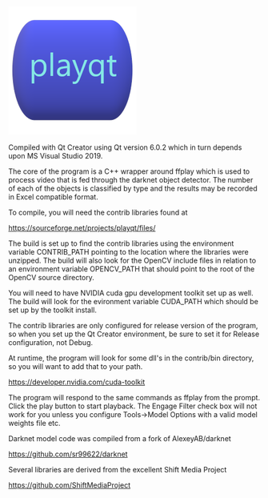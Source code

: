 <picture><img src="resources/playqt_256.png" alt="playqt"></picture>

Compiled with Qt Creator using Qt version 6.0.2 which in turn
depends upon MS Visual Studio 2019.

The core of the program is a C++ wrapper around ffplay which is
used to process video that is fed through the darknet object
detector.  The number of each of the objects is classified by
type and the results may be recorded in Excel compatible 
format.

To compile, you will need the contrib libraries found at 

https://sourceforge.net/projects/playqt/files/

The build is set up to find the contrib libraries using the
environment variable CONTRIB_PATH pointing to the location
where the libraries were unzipped.  The build will also look
for the OpenCV include files in relation to an environment
variable OPENCV_PATH that should point to the root of the
OpenCV source directory.

You will need to have NVIDIA cuda gpu development toolkit set up as well.
The build will look for the evironment variable CUDA_PATH which should
be set up by the toolkit install.

The contrib libraries are only configured for release version of the
program, so when you set up the Qt Creator environment, be sure to 
set it for Release configuration, not Debug.

At runtime, the program will look for some dll's in the contrib/bin 
directory, so you will want to add that to your path.  

https://developer.nvidia.com/cuda-toolkit

The program will respond to the same commands as ffplay from the prompt.
Click the play button to start playback.  The Engage Filter check box will 
not work for you unless you configure Tools->Model Options with a valid 
model weights file etc.

Darknet model code was compiled from a fork of AlexeyAB/darknet

https://github.com/sr99622/darknet

Several libraries are derived from the excellent Shift Media Project

https://github.com/ShiftMediaProject
